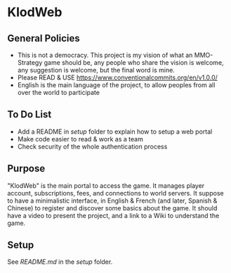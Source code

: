 # KlodWeb
## General Policies
  - This is not a democracy. This project is my vision of what an MMO-Strategy game should be, any people who share the vision is welcome, any suggestion is welcome, but the final word is mine.
  - Please READ & USE https://www.conventionalcommits.org/en/v1.0.0/
  - English is the main language of the project, to allow peoples from all over the world to participate
## To Do List
  - Add a README in _setup_ folder to explain how to setup a web portal 
  - Make code easier to read & work as a team
  - Check security of the whole authentication process
## Purpose
"KlodWeb" is the main portal to access the game. It manages player account, subscriptions, fees, and connections to world servers. It suppose to have a minimalistic interface, in English & French (and later, Spanish & Chinese) to register and discover some basics about the game. It should have a video to present the project, and a link to a Wiki to understand the game.
## Setup
See *README.md* in the *setup* folder.